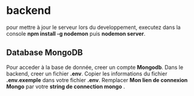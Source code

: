 # backend
pour mettre à jour le serveur lors du developpement, executez dans la console **npm install -g nodemon** puis **nodemon server**.


## Database MongoDB
Pour acceder à la base de donnée, creer un compte **Mongodb**.
Dans le backend, creer un fichier **.env**.
Copier les informations du fichier **.env.exemple** dans votre fichier **.env**.
Remplacer **Mon lien de connexion Mongo** par votre **string de connection mongo** .




